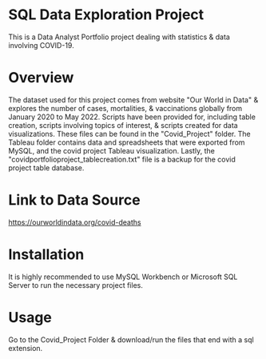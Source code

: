# SQL Data Exploration Project
This is a Data Analyst Portfolio project dealing with statistics & data involving COVID-19.
# Overview
The dataset used for this project comes from website "Our World in Data" & explores the number of cases, mortalities, & vaccinations globally from January 2020 to May 2022. Scripts have been provided for, including table creation, scripts involving 
topics of interest, & scripts created for data visualizations. These files can be found in the "Covid_Project" folder. The Tableau folder contains data and spreadsheets that were exported from MySQL, and the covid project Tableau visualization. Lastly, the "covidportfolioproject_tablecreation.txt" file is a backup for the covid project table database.
# Link to Data Source
https://ourworldindata.org/covid-deaths 
# Installation
It is highly recommended to use MySQL Workbench or Microsoft SQL Server to run the necessary project files.
# Usage
Go to the Covid_Project Folder & download/run the files that end with a sql extension. 
